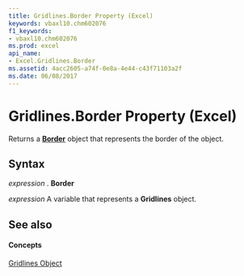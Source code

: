 ```yaml
---
title: Gridlines.Border Property (Excel)
keywords: vbaxl10.chm602076
f1_keywords:
- vbaxl10.chm602076
ms.prod: excel
api_name:
- Excel.Gridlines.Border
ms.assetid: 4acc2605-a74f-0e8a-4e44-c43f71103a2f
ms.date: 06/08/2017
---
```



# Gridlines.Border Property (Excel)

Returns a **[Border](border-object-excel.md)** object that represents the border of the object.


## Syntax

 _expression_ . **Border**

 _expression_ A variable that represents a **Gridlines** object.


## See also


#### Concepts


[Gridlines Object](gridlines-object-excel.md)

